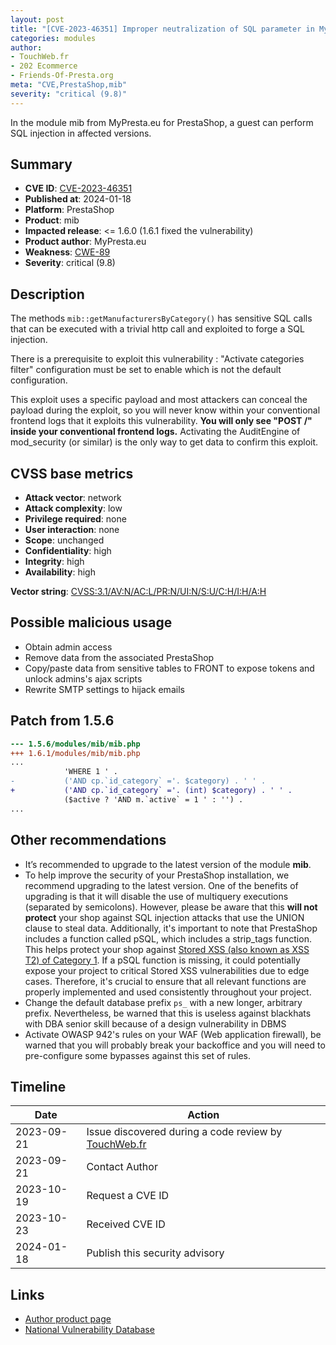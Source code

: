 ```yaml
---
layout: post
title: "[CVE-2023-46351] Improper neutralization of SQL parameter in My Presta's modules : mib for PrestaShop"
categories: modules
author:
- TouchWeb.fr
- 202 Ecommerce
- Friends-Of-Presta.org
meta: "CVE,PrestaShop,mib"
severity: "critical (9.8)"
---
```


In the module mib from MyPresta.eu for PrestaShop, a guest can perform SQL injection in affected versions.


## Summary

* **CVE ID**: [CVE-2023-46351](https://cve.mitre.org/cgi-bin/cvename.cgi?name=CVE-2023-46351)
* **Published at**: 2024-01-18
* **Platform**: PrestaShop
* **Product**: mib
* **Impacted release**: <= 1.6.0 (1.6.1 fixed the vulnerability)
* **Product author**: MyPresta.eu
* **Weakness**: [CWE-89](https://cwe.mitre.org/data/definitions/89.html)
* **Severity**: critical (9.8)

## Description


The methods `mib::getManufacturersByCategory()` has sensitive SQL calls that can be executed with a trivial http call and exploited to forge a SQL injection.

There is a prerequisite to exploit this vulnerability : "Activate categories filter" configuration must be set to enable which is not the default configuration.

This exploit uses a specific payload and most attackers can conceal the payload during the exploit, so you will never know within your conventional frontend logs that it exploits this vulnerability. **You will only see "POST /" inside your conventional frontend logs.** Activating the AuditEngine of mod_security (or similar) is the only way to get data to confirm this exploit.


## CVSS base metrics

* **Attack vector**: network
* **Attack complexity**: low
* **Privilege required**: none
* **User interaction**: none
* **Scope**: unchanged
* **Confidentiality**: high
* **Integrity**: high
* **Availability**: high

**Vector string**: [CVSS:3.1/AV:N/AC:L/PR:N/UI:N/S:U/C:H/I:H/A:H](https://nvd.nist.gov/vuln-metrics/cvss/v3-calculator?vector=AV:N/AC:L/PR:N/UI:N/S:U/C:H/I:H/A:H)

## Possible malicious usage

* Obtain admin access
* Remove data from the associated PrestaShop
* Copy/paste data from sensitive tables to FRONT to expose tokens and unlock admins's ajax scripts
* Rewrite SMTP settings to hijack emails


## Patch from 1.5.6

```diff
--- 1.5.6/modules/mib/mib.php
+++ 1.6.1/modules/mib/mib.php
...
            'WHERE 1 ' .
-           ('AND cp.`id_category` ='. $category) . ' ' .
+           ('AND cp.`id_category` ='. (int) $category) . ' ' .
            ($active ? 'AND m.`active` = 1 ' : '') .
...
```

## Other recommendations

* It’s recommended to upgrade to the latest version of the module **mib**.
* To help improve the security of your PrestaShop installation, we recommend upgrading to the latest version. One of the benefits of upgrading is that it will disable the use of multiquery executions (separated by semicolons). However, please be aware that this **will not protect** your shop against SQL injection attacks that use the UNION clause to steal data. Additionally, it's important to note that PrestaShop includes a function called pSQL, which includes a strip_tags function. This helps protect your shop against [Stored XSS (also known as XSS T2) of Category 1](https://security.friendsofpresta.org/modules/2023/02/07/stored-xss.html). If a pSQL function is missing, it could potentially expose your project to critical Stored XSS vulnerabilities due to edge cases. Therefore, it's crucial to ensure that all relevant functions are properly implemented and used consistently throughout your project.
* Change the default database prefix `ps_` with a new longer, arbitrary prefix. Nevertheless, be warned that this is useless against blackhats with DBA senior skill because of a design vulnerability in DBMS
* Activate OWASP 942's rules on your WAF (Web application firewall), be warned that you will probably break your backoffice and you will need to pre-configure some bypasses against this set of rules.

## Timeline

| Date | Action |
|--|--|
| 2023-09-21 | Issue discovered during a code review by [TouchWeb.fr](https://www.touchweb.fr) |
| 2023-09-21 | Contact Author |
| 2023-10-19 | Request a CVE ID |
| 2023-10-23 | Received CVE ID |
| 2024-01-18 | Publish this security advisory |

## Links

* [Author product page](https://mypresta.eu/modules/front-office-features/manufacturers-brands-images-block.html)
* [National Vulnerability Database](https://nvd.nist.gov/vuln/detail/CVE-2023-46351)
